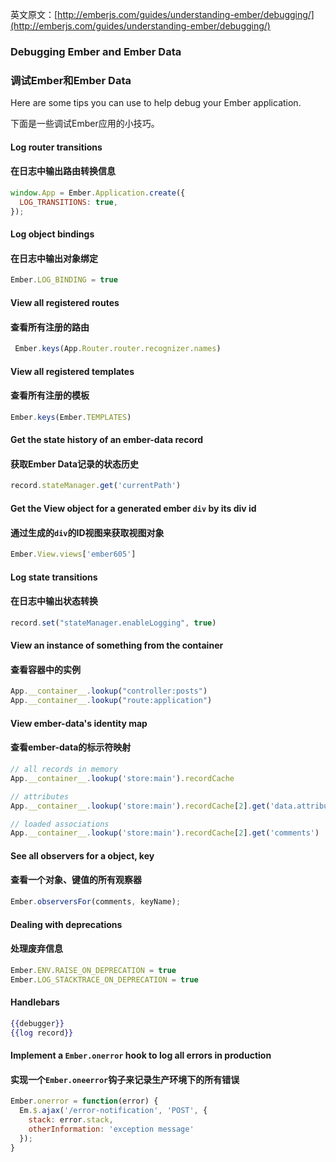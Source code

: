 英文原文：[http://emberjs.com/guides/understanding-ember/debugging/](http://emberjs.com/guides/understanding-ember/debugging/)

### Debugging Ember and Ember Data

### 调试Ember和Ember Data

Here are some tips you can use to help debug your Ember application.

下面是一些调试Ember应用的小技巧。

#### Log router transitions

#### 在日志中输出路由转换信息

```javascript
window.App = Ember.Application.create({
  LOG_TRANSITIONS: true,
});
```

#### Log object bindings

#### 在日志中输出对象绑定

```javascript
Ember.LOG_BINDING = true
```

#### View all registered routes

#### 查看所有注册的路由

```javascript
 Ember.keys(App.Router.router.recognizer.names)
 ```

#### View all registered templates

#### 查看所有注册的模板

 ```javascript
Ember.keys(Ember.TEMPLATES)
 ```

#### Get the state history of an ember-data record

#### 获取Ember Data记录的状态历史

```javascript
record.stateManager.get('currentPath')
```

#### Get the View object for a generated ember `div` by its div id

#### 通过生成的`div`的ID视图来获取视图对象

```javascript
Ember.View.views['ember605']
```

#### Log state transitions

#### 在日志中输出状态转换

```javascript
record.set("stateManager.enableLogging", true)
```

#### View an instance of something from the container

#### 查看容器中的实例

```javascript
App.__container__.lookup("controller:posts")
App.__container__.lookup("route:application")
```

#### View ember-data's identity map

#### 查看ember-data的标示符映射

```javascript
// all records in memory
App.__container__.lookup('store:main').recordCache 

// attributes
App.__container__.lookup('store:main').recordCache[2].get('data.attributes')

// loaded associations
App.__container__.lookup('store:main').recordCache[2].get('comments')
```

#### See all observers for a object, key

#### 查看一个对象、键值的所有观察器

```javascript
Ember.observersFor(comments, keyName);
```

#### Dealing with deprecations

#### 处理废弃信息

```javascript
Ember.ENV.RAISE_ON_DEPRECATION = true
Ember.LOG_STACKTRACE_ON_DEPRECATION = true
```

#### Handlebars

```handlebars
{{debugger}}
{{log record}}
```

#### Implement a `Ember.onerror` hook to log all errors in production

#### 实现一个`Ember.oneerror`钩子来记录生产环境下的所有错误

```javascript
Ember.onerror = function(error) {
  Em.$.ajax('/error-notification', 'POST', {
    stack: error.stack,
    otherInformation: 'exception message'
  });
}
```
